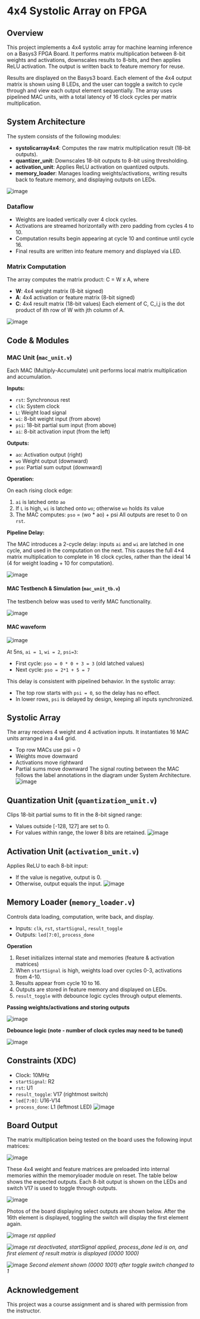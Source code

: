 # 4x4 Systolic Array on FPGA
## Overview
This project implements a 4x4 systolic array for machine learning inference on a Basys3 FPGA Board. It performs matrix multiplication between 8-bit weights and activations, downscales results to 8-bits, and then applies ReLU activation. The output is written back to feature memory for reuse. 

Results are displayed on the Basys3 board. Each element of the 4x4 output matrix is shown using 8 LEDs, and the user can toggle a switch to cycle through and view each output element sequentially. The array uses pipelined MAC units, with a total latency of 16 clock cycles per matrix multiplication. 

## System Architecture
The system consists of the following modules:
* **systolicarray4x4**: Computes the raw matrix multiplication result (18-bit outputs).
* **quantizer_unit**: Downscales 18-bit outputs to 8-bit using thresholding.
* **activation_unit**: Applies ReLU activation on quantized outputs.
* **memory_loader**: Manages loading weights/activations, writing results back to feature memory, and displaying outputs on LEDs.
  
![image](https://github.com/user-attachments/assets/7d08fd92-ca54-48ee-85e9-24d57f02bf32)

### Dataflow
* Weights are loaded vertically over 4 clock cycles.
* Activations are streamed horizontally with zero padding from cycles 4 to 10.
* Computation results begin appearing at cycle 10 and continue until cycle 16.
* Final results are written into feature memory and displayed via LED.

### Matrix Computation
The array computes the matrix product:  C = W x A, where 
* **W**: 4x4 weight matrix (8-bit signed)
* **A**: 4x4 activation or feature matrix (8-bit signed)
* **C**: 4x4 result matrix (18-bit values)
Each element of C, C_i,j is the dot product of ith row of W with jth column of A.

![image](https://github.com/user-attachments/assets/21fa4291-22ae-40c6-9e4e-ba20803f46cc)

## Code & Modules 
### MAC Unit (`mac_unit.v`)
Each MAC (Multiply-Accumulate) unit performs local matrix multiplication and accumulation. 

**Inputs:**

* `rst`: Synchronous rest
* `clk`: System clock
* `L`: Weight load signal
* `wi`: 8-bit weight input (from above)
* `psi`: 18-bit partial sum input (from above)
* `ai`: 8-bit activation input (from the left)
  
**Outputs:**

* `ao`: Activation output (right)
* `wo` Weight output (downward)
* `pso`: Partial sum output (downward)

**Operation:**

On each rising clock edge:
1. `ai` is latched onto `ao`
2. If `L` is high, `wi` is latched onto `wo`; otherwise `wo` holds its value
3. The MAC computes: `pso` = (wo * ao) + psi
All outputs are reset to 0 on `rst`. 

**Pipeline Delay:**

The MAC introduces a 2-cycle delay: inputs `ai` and `wi` are latched in one cycle, and used in the computation on the next. This causes the full 4×4 matrix multiplication to complete in 16 clock cycles, rather than the ideal 14 (4 for weight loading + 10 for computation).

![image](https://github.com/user-attachments/assets/7a64f9e3-cd65-4c79-88e4-c846e4c28c6e)

#### MAC Testbench & Simulation (`mac_unit_tb.v`)
The testbench below was used to verify MAC functionality. 

![image](https://github.com/user-attachments/assets/2467e84c-b3ec-46fd-ba68-6a2a03259774)

#### MAC waveform 

![image](https://github.com/user-attachments/assets/a22f202a-5c06-4c56-9506-8f1d2d70711e)

At 5ns, `ai = 1`, `wi = 2`, `psi=3`: 
* First cycle: `pso = 0 * 0 + 3 = 3` (old latched values)
* Next cycle: `pso = 2*1 + 5 = 7`

This delay is consistent with pipelined behavior. In the systolic array:
* The top row starts with `psi = 0`, so the delay has no effect.
* In lower rows, `psi` is delayed by design, keeping all inputs synchronized.

## Systolic Array

The array receives 4 weight and 4 activation inputs. It instantiates 16 MAC units arranged in a 4x4 grid. 
* Top row MACs use psi = 0
* Weights move downward
* Activations move rightward
* Partial sums move downward
The signal routing between the MAC follows the label annotations in the diagram under System Architecture.
![image](https://github.com/user-attachments/assets/efdc34ba-8a3e-4a77-bb0a-cdfc43fc46fd)

## Quantization Unit (`quantization_unit.v`)

Clips 18-bit partial sums to fit in the 8-bit signed range:
* Values outside [-128, 127] are set to 0.
* For values within range, the lower 8 bits are retained.
![image](https://github.com/user-attachments/assets/177aef39-f4a6-47d0-b97d-88e8735730a8)

## Activation Unit (`activation_unit.v`)

Applies ReLU to each 8-bit input:
* If the value is negative, output is 0.
* Otherwise, output equals the input.
![image](https://github.com/user-attachments/assets/b420bd33-f7f7-44ca-a59a-55d4761cda2f)

## Memory Loader (`memory_loader.v`)

Controls data loading, computation, write back, and display. 
* Inputs: `clk`, `rst`, `startSignal`, `result_toggle`
* Outputs: `led[7:0]`, `process_done`
  
**Operation**

  1. Reset initializes internal state and memories (feature & activation matrices)
  2. When `startSignal` is high, weights load over cycles 0-3, activations from 4-10.
  3. Results appear from cycle 10 to 16.
  4. Outputs are stored in feature memory and displayed on LEDs.
  5. `result_toggle` with debounce logic cycles through output elements.

**Passing weights/activations and storing outputs**

![image](https://github.com/user-attachments/assets/74d97407-2f88-41b1-9bf3-71da90049666)

**Debounce logic (note - number of clock cycles may need to be tuned)**

![image](https://github.com/user-attachments/assets/499f5a6a-9407-40c9-9aa0-0c223e26de40)

## Constraints (XDC)

* Clock: 10MHz
* `startSignal`: R2
* `rst`: U1
* `result_toggle`: V17 (rightmost switch)
* `led[7:0]`: U16-V14
* `process_done`: L1 (leftmost LED)
![image](https://github.com/user-attachments/assets/99875ee4-cb7f-4498-9b2d-bde35d00d717)

## Board Output

The matrix multiplication being tested on the board uses the following input matrices: 

![image](https://github.com/user-attachments/assets/302ca1af-18eb-48f4-bc13-d2bd1d332fd4)

These 4x4 weight and feature matrices are preloaded into internal memories within the memoryloader module on reset. The table below shows the expected outputs. Each 8-bit output is shown on the LEDs and switch V17 is used to toggle through outputs.

![image](https://github.com/user-attachments/assets/fbb819d3-de53-40ac-a088-434c10f975da)

Photos of the board displaying select outputs are shown below. After the 16th element is displayed, toggling the switch will display the first element again. 

![image](https://github.com/user-attachments/assets/8bba88f5-f626-4425-8b35-598f16ee71ac)
*rst applied*

![image](https://github.com/user-attachments/assets/53dd6900-4166-4d12-b5a7-0962e0b2c304)
*rst deactivated, startSignal applied, process_done led is on, and first element of result matrix is displayed (0000 1000)*

![image](https://github.com/user-attachments/assets/7fdd8bfd-1791-4eca-b27f-9bf8b91a3ff8)
*Second element shown (0000 1001) after toggle switch changed to 1*
  
## Acknowledgement

This project was a course assignment and is shared with permission from the instructor.



